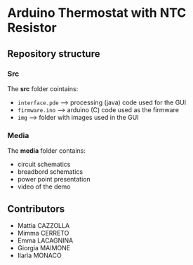 # Arduino Thermostat with NTC Resistor
## Repository structure
### Src
The **src** folder cointains:
- <code>interface.pde</code> ⟶ processing (java) code used for the GUI
- <code>firmware.ino</code> ⟶ arduino (C) code used as the firmware
- <code>img</code> ⟶ folder with images used in the GUI
### Media
The **media** folder contains:
- circuit schematics
- breadbord schematics
- power point presentation
- video of the demo
## Contributors
- Mattia CAZZOLLA
- Mimma CERRETO
- Emma LACAGNINA
- Giorgia MAIMONE
- Ilaria MONACO
